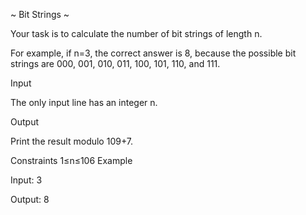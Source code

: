 ~ Bit Strings ~

Your task is to calculate the number of bit strings of length n.

For example, if n=3, the correct answer is 8, because the possible bit strings are 000, 001, 010, 011, 100, 101, 110, and 111.

Input

The only input line has an integer n.

Output

Print the result modulo 109+7.

Constraints
1≤n≤106
Example

Input:
3

Output:
8 